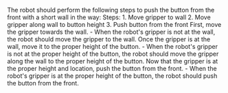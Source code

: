The robot should perform the following steps to push the button from the front with a short wall in the way:
    Steps:  1. Move gripper to wall  2. Move gripper along wall to button height  3. Push button from the front
    First, move the gripper towards the wall.
    - When the robot's gripper is not at the wall, the robot should move the gripper to the wall.
    Once the gripper is at the wall, move it to the proper height of the button.
    - When the robot's gripper is not at the proper height of the button, the robot should move the gripper along the wall to the proper height of the button.
    Now that the gripper is at the proper height and location, push the button from the front.
    - When the robot's gripper is at the proper height of the button, the robot should push the button from the front.
